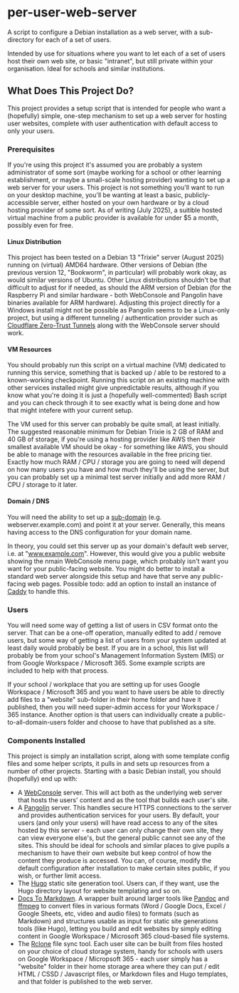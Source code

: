 # per-user-web-server
A script to configure a Debian installation as a web server, with a sub-directory for each of a set of users.

Intended by use for situations where you want to let each of a set of users host their own web site, or basic "intranet", but still private within your organisation. Ideal for schools and similar institutions.

## What Does This Project Do?
This project provides a setup script that is intended for people who want a (hopefully) simple, one-step mechanism to set up a web server for hosting user websites, complete with user authentication with default access to only your users.

### Prerequisites

If you're using this project it's assumed you are probably a system administrator of some sort (maybe working for a school or other learning establishment, or maybe a small-scale hosting provider) wanting to set up a web server for your users. This project is not something you'll want to run on your desktop machine, you'll be wanting at least a basic, publicly-accessible server, either hosted on your own hardware or by a cloud hosting provider of some sort. As of writing (July 2025), a suitible hosted virtual machine from a public provider is available for under $5 a month, possibly even for free.

#### Linux Distribution

This project has been tested on a Debian 13 "Trixie" server (August 2025) running on (virtual) AMD64 hardware. Other versions of Debian (the previous version 12, "Bookworm", in particular) will probably work okay, as would similar versions of Ubuntu. Other Linux distributions shouldn't be that difficult to adjust for if needed, as should the ARM version of Debian (for the Raspberry Pi and similar hardware - both WebConsole and Pangolin have binaries available for ARM hardware). Adjusting this project directly for a Windows install might not be possible as Pangolin seems to be a Linux-only project, but using a different tunneling / authentication provider such as [Cloudflare Zero-Trust Tunnels](https://developers.cloudflare.com/cloudflare-one/connections/connect-networks/) along with the WebConsole server should work.

#### VM Resources

You should probably run this script on a virtual machine (VM) dedicated to running this service, something that is backed up / able to be restored to a known-working checkpoint. Running this script on an existing machine with other services installed might give unpredictable results, although if you know what you're doing it is just a (hopefully well-commented) Bash script and you can check through it to see exactly what is being done and how that might intefere with your current setup.

The VM used for this server can probably be quite small, at least initially. The suggested reasonable minimum for Debian Trixie is 2 GB of RAM and 40 GB of storage, if you're using a hosting provider like AWS then their smallest available VM should be okay - for something like AWS, you should be able to manage with the resources available in the free pricing tier. Exactly how much RAM / CPU / storage you are going to need will depend on how many users you have and how much they'll be using the server, but you can probably set up a minimal test server initially and add more RAM / CPU / storage to it later.

#### Domain / DNS

You will need the ability to set up a [sub-domain](https://en.wikipedia.org/wiki/Subdomain) (e.g. webserver.example.com) and point it at your server. Generally, this means having access to the DNS configuration for your domain name.

In theory, you could set this server up as your domain's default web server, i.e. at "www.example.com". However, this would give you a public website showing the nmain WebConsole menu page, which probably isn't want you want for your public-facing website. You might do better to install a standard web server alongside this setup and have that serve any public-facing web pages. Possible todo: add an option to install an instance of [Caddy](https://caddyserver.com/) to handle this.

### Users

You will need some way of getting a list of users in CSV format onto the server. That can be a one-off operation, manually edited to add / remove users, but some way of getting a list of users from your system updated at least daily would probably be best. If you are in a school, this list will probably be from your school's Management Information System (MIS) or from Google Workspace / Microsoft 365. Some example scripts are included to help with that process.

If your school / workplace that you are setting up for uses Google Workspace / Microsoft 365 and you want to have users be able to directly add files to a "website" sub-folder in their home folder and have it published, then you will need super-admin access for your Workspace / 365 instance. Another option is that users can individually create a public-to-all-domain-users folder and choose to have that published as a site.

### Components Installed

This project is simply an installation script, along with some template config files and some helper scripts, it pulls in and sets up resources from a number of other projects. Starting with a basic Debian install, you should (hopefully) end up with:
- A [WebConsole](https://github.com/dhicks6345789/web-console) server. This will act both as the underlying web server that hosts the users' content and as the tool that builds each user's site.
- A [Pangolin](https://github.com/fosrl/pangolin) server. This handles secure HTTPS connections to the server and provides authentication services for your users. By default, your users (and only your users) will have read access to any of the sites hosted by this server - each user can only change their own site, they can view everyone else's, but the general public cannot see any of the sites. This should be ideal for schools and similar places to give pupils a mechanism to have their own website but keep control of how the content they produce is accessed. You can, of course, modify the default configuration after installation to make certain sites public, if you wish, or further limit access.
- The [Hugo](https://gohugo.io/) static site generation tool. Users can, if they want, use the Hugo directory layout for website templating and so on.
- [Docs To Markdown](https://github.com/dhicks6345789/docs-to-markdown/tree/WebconsoleUpdate). A wrapper built around larger tools like [Pandoc](https://pandoc.org/) and [ffmpeg](https://ffmpeg.org/) to convert files in various formats (Word / Google Docs, Excel / Google Sheets, etc, video and audio files) to formats (such as Markdown) and structures usable as input for static site generations tools (like Hugo), letting you build and edit websites by simply editing content in Google Workspace / Microsoft 365 cloud-based file systems.
- The [Rclone](https://rclone.org/) file sync tool. Each user site can be built from files hosted on your choice of cloud storage system, handy for schools with users on Google Workspace / Micropsoft 365 - each user simply has a "website" folder in their home storage area where they can put / edit HTML / CSSD / Javascript files, or Markdown files and Hugo templates, and that folder is published to the web server.
